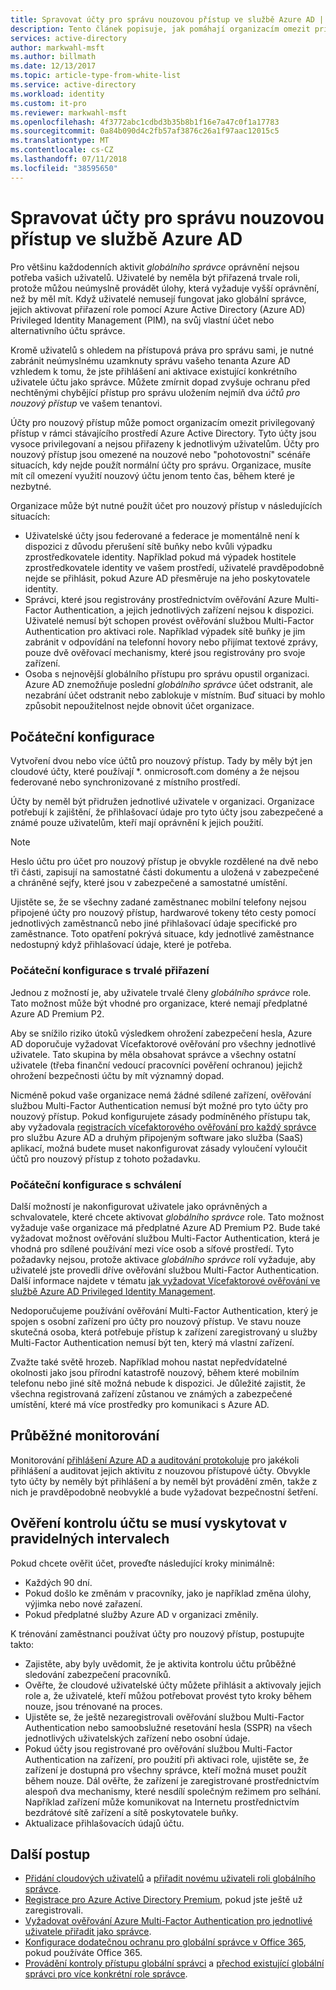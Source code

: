 ```yaml
---
title: Spravovat účty pro správu nouzovou přístup ve službě Azure AD | Dokumentace Microsoftu
description: Tento článek popisuje, jak pomáhají organizacím omezit privilegovaný přístup v rámci stávajícího prostředí Azure Active Directory pomocí účtů pro nouzový přístup.
services: active-directory
author: markwahl-msft
ms.author: billmath
ms.date: 12/13/2017
ms.topic: article-type-from-white-list
ms.service: active-directory
ms.workload: identity
ms.custom: it-pro
ms.reviewer: markwahl-msft
ms.openlocfilehash: 4f3772abc1cdbd3b35b8b1f16e7a47c0f1a17783
ms.sourcegitcommit: 0a84b090d4c2fb57af3876c26a1f97aac12015c5
ms.translationtype: MT
ms.contentlocale: cs-CZ
ms.lasthandoff: 07/11/2018
ms.locfileid: "38595650"
---
```

# <a name="manage-emergency-access-administrative-accounts-in-azure-ad"></a>Spravovat účty pro správu nouzovou přístup ve službě Azure AD 

Pro většinu každodenních aktivit *globálního správce* oprávnění nejsou potřeba vašich uživatelů. Uživatelé by neměla být přiřazená trvale roli, protože můžou neúmyslně provádět úlohy, která vyžaduje vyšší oprávnění, než by měl mít. Když uživatelé nemusejí fungovat jako globální správce, jejich aktivovat přiřazení role pomocí Azure Active Directory (Azure AD) Privileged Identity Management (PIM), na svůj vlastní účet nebo alternativního účtu správce.

Kromě uživatelů s ohledem na přístupová práva pro správu sami, je nutné zabránit neúmyslnému uzamknuty správu vašeho tenanta Azure AD vzhledem k tomu, že jste přihlášení ani aktivace existující konkrétního uživatele účtu jako správce. Můžete zmírnit dopad zvyšuje ochranu před nechtěnými chybějící přístup pro správu uložením nejmíň dva *účtů pro nouzový přístup* ve vašem tenantovi.

Účty pro nouzový přístup může pomoct organizacím omezit privilegovaný přístup v rámci stávajícího prostředí Azure Active Directory. Tyto účty jsou vysoce privilegovaní a nejsou přiřazeny k jednotlivým uživatelům. Účty pro nouzový přístup jsou omezené na nouzové nebo "pohotovostní" scénáře situacích, kdy nejde použít normální účty pro správu. Organizace, musíte mít cíl omezení využití nouzový účtu jenom tento čas, během které je nezbytné.

Organizace může být nutné použít účet pro nouzový přístup v následujících situacích:

 - Uživatelské účty jsou federované a federace je momentálně není k dispozici z důvodu přerušení sítě buňky nebo kvůli výpadku zprostředkovatele identity. Například pokud má výpadek hostitele zprostředkovatele identity ve vašem prostředí, uživatelé pravděpodobně nejde se přihlásit, pokud Azure AD přesměruje na jeho poskytovatele identity. 
 - Správci, které jsou registrovány prostřednictvím ověřování Azure Multi-Factor Authentication, a jejich jednotlivých zařízení nejsou k dispozici. Uživatelé nemusí být schopen provést ověřování službou Multi-Factor Authentication pro aktivaci role. Například výpadek sítě buňky je jim zabránit v odpovídání na telefonní hovory nebo přijímat textové zprávy, pouze dvě ověřovací mechanismy, které jsou registrovány pro svoje zařízení. 
 - Osoba s nejnovější globálního přístupu pro správu opustil organizaci. Azure AD znemožňuje poslední *globálního správce* účet odstranit, ale nezabrání účet odstranit nebo zablokuje v místním. Buď situaci by mohlo způsobit nepoužitelnost nejde obnovit účet organizace.

## <a name="initial-configuration"></a>Počáteční konfigurace

Vytvoření dvou nebo více účtů pro nouzový přístup. Tady by měly být jen cloudové účty, které používají \*. onmicrosoft.com domény a že nejsou federované nebo synchronizované z místního prostředí. 

Účty by neměl být přidružen jednotlivé uživatele v organizaci. Organizace potřebují k zajištění, že přihlašovací údaje pro tyto účty jsou zabezpečené a známé pouze uživatelům, kteří mají oprávnění k jejich použití. 

> [!NOTE]
> Heslo účtu pro účet pro nouzový přístup je obvykle rozdělené na dvě nebo tři části, zapisují na samostatné části dokumentu a uložená v zabezpečené a chráněné sejfy, které jsou v zabezpečené a samostatné umístění. 
>
> Ujistěte se, že se všechny zadané zaměstnanec mobilní telefony nejsou připojené účty pro nouzový přístup, hardwarové tokeny této cesty pomocí jednotlivých zaměstnanců nebo jiné přihlašovací údaje specifické pro zaměstnance. Toto opatření pokrývá situace, kdy jednotlivé zaměstnance nedostupný když přihlašovací údaje, které je potřeba. 

### <a name="initial-configuration-with-permanent-assignments"></a>Počáteční konfigurace s trvalé přiřazení

Jednou z možností je, aby uživatele trvalé členy *globálního správce* role. Tato možnost může být vhodné pro organizace, které nemají předplatné Azure AD Premium P2.

Aby se snížilo riziko útoků výsledkem ohrožení zabezpečení hesla, Azure AD doporučuje vyžadovat Vícefaktorové ověřování pro všechny jednotlivé uživatele. Tato skupina by měla obsahovat správce a všechny ostatní uživatele (třeba finanční vedoucí pracovníci pověření ochranou) jejichž ohrožení bezpečnosti účtu by mít významný dopad. 

Nicméně pokud vaše organizace nemá žádné sdílené zařízení, ověřování službou Multi-Factor Authentication nemusí být možné pro tyto účty pro nouzový přístup. Pokud konfigurujete zásady podmíněného přístupu tak, aby vyžadovala [registracích vícefaktorového ověřování pro každý správce](https://docs.microsoft.com/azure/multi-factor-authentication/multi-factor-authentication-get-started-user-states) pro službu Azure AD a druhým připojeným software jako služba (SaaS) aplikací, možná budete muset nakonfigurovat zásady vyloučení vyloučit účtů pro nouzový přístup z tohoto požadavku.

### <a name="initial-configuration-with-approvals"></a>Počáteční konfigurace s schválení

Další možností je nakonfigurovat uživatele jako oprávněných a schvalovatele, které chcete aktivovat *globálního správce* role. Tato možnost vyžaduje vaše organizace má předplatné Azure AD Premium P2. Bude také vyžadovat možnost ověřování službou Multi-Factor Authentication, která je vhodná pro sdílené používání mezi více osob a síťové prostředí. Tyto požadavky nejsou, protože aktivace *globálního správce* rolí vyžaduje, aby uživatelé jste provedli dříve ověřování službou Multi-Factor Authentication. Další informace najdete v tématu [jak vyžadovat Vícefaktorové ověřování ve službě Azure AD Privileged Identity Management](https://docs.microsoft.com/azure/active-directory/active-directory-privileged-identity-management-how-to-require-mfa).

Nedoporučujeme používání ověřování Multi-Factor Authentication, který je spojen s osobní zařízení pro účty pro nouzový přístup. Ve stavu nouze skutečná osoba, která potřebuje přístup k zařízení zaregistrovaný u služby Multi-Factor Authentication nemusí být ten, který má vlastní zařízení. 

Zvažte také světě hrozeb. Například mohou nastat nepředvídatelné okolnosti jako jsou přírodní katastrofě nouzový, během které mobilním telefonu nebo jiné sítě možná nebude k dispozici. Je důležité zajistit, že všechna registrovaná zařízení zůstanou ve známých a zabezpečené umístění, které má více prostředky pro komunikaci s Azure AD.

## <a name="ongoing-monitoring"></a>Průběžné monitorování

Monitorování [přihlášení Azure AD a auditování protokoluje](https://docs.microsoft.com/azure/active-directory/active-directory-reporting-activity-sign-ins) pro jakékoli přihlášení a auditovat jejich aktivitu z nouzovou přístupové účty. Obvykle tyto účty by neměly být přihlášení a by neměl být provádění změn, takže z nich je pravděpodobně neobvyklé a bude vyžadovat bezpečnostní šetření.

## <a name="account-check-validation-must-occur-at-regular-intervals"></a>Ověření kontrolu účtu se musí vyskytovat v pravidelných intervalech

Pokud chcete ověřit účet, proveďte následující kroky minimálně:
- Každých 90 dní.
- Pokud došlo ke změnám v pracovníky, jako je například změna úlohy, výjimka nebo nové zařazení.
- Pokud předplatné služby Azure AD v organizaci změnily.

K trénování zaměstnanci používat účty pro nouzový přístup, postupujte takto:

* Zajistěte, aby byly uvědomit, že je aktivita kontrolu účtu průběžné sledování zabezpečení pracovníků.
* Ověřte, že cloudové uživatelské účty můžete přihlásit a aktivovaly jejich role a, že uživatelé, kteří můžou potřebovat provést tyto kroky během nouze, jsou trénované na proces.
* Ujistěte se, že ještě nezaregistrovali ověřování službou Multi-Factor Authentication nebo samoobslužné resetování hesla (SSPR) na všech jednotlivých uživatelských zařízení nebo osobní údaje. 
* Pokud účty jsou registrované pro ověřování službou Multi-Factor Authentication na zařízení, pro použití při aktivaci role, ujistěte se, že zařízení je dostupná pro všechny správce, kteří možná muset použít během nouze. Dál ověřte, že zařízení je zaregistrované prostřednictvím alespoň dva mechanismy, které nesdílí společným režimem pro selhání. Například zařízení může komunikovat na Internetu prostřednictvím bezdrátové sítě zařízení a sítě poskytovatele buňky.
* Aktualizace přihlašovacích údajů účtu.

## <a name="next-steps"></a>Další postup
- [Přidání cloudových uživatelů](../fundamentals/add-users-azure-active-directory.md) a [přiřadit novému uživateli roli globálního správce](../fundamentals/active-directory-users-assign-role-azure-portal.md).
- [Registrace pro Azure Active Directory Premium](../fundamentals/active-directory-get-started-premium.md), pokud jste ještě už zaregistrovali.
- [Vyžadovat ověřování Azure Multi-Factor Authentication pro jednotlivé uživatele přiřadit jako správce](https://docs.microsoft.com/azure/multi-factor-authentication/multi-factor-authentication-get-started-user-states).
- [Konfigurace dodatečnou ochranu pro globální správce v Office 365](https://support.office.com/article/Protect-your-Office-365-global-administrator-accounts-6b4ded77-ac8d-42ed-8606-c014fd947560), pokud používáte Office 365.
- [Provádění kontroly přístupu globální správci](../privileged-identity-management/pim-how-to-start-security-review.md) a [přechod existující globální správci pro více konkrétní role správce](directory-assign-admin-roles.md).


